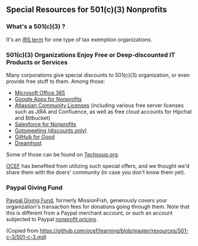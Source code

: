 ## Special Resources for 501(c)(3) Nonprofits

### What's a 501(c)(3) ?

It's an [IRS term](https://www.irs.gov/Charities-\&-Non-Profits/Charitable-Organizations/Exemption-Requirements-Section-501\(c\)\(3\)-Organizations) for one type of tax exemption organizations. 

### 501(c)(3) Organizations Enjoy Free or Deep-discounted IT Products or Services

Many corporations give special discounts to 501(c)(3) organization, or even provide free stuff to them. Among those:

* [Microsoft Office 365](https://products.office.com/en-us/nonprofit/office-365-nonprofit-plans-and-pricing)
* [Google Apps for Nonprofits](https://www.google.com/nonprofits/products/)
* [Atlassian Community Licenses](https://www.atlassian.com/software/views/community-license-request) (including various free server licenses such as JIRA and Confluence, as well as free cloud accounts for Hipchat and Bitbucket)  
* [Salesforce for Nonprofits](http://www.salesforce.org/nonprofit/)
* [Gotomeeting (discounts only)](http://www.techsoup.org/citrix)
* [GitHub for Good](https://github.com/nonprofit)
* [Dreamhost](https://help.dreamhost.com/hc/en-us/articles/215769478-Non-profit-discount)

Some of those can be found on [Techsoup.org](http://www.techsoup.org/).

[OCEF](http://www.ocef.org) has benefited from utilizing such special offers, and we thought we'd share them with the doers' community (in case you don't know them yet).

### Paypal Giving Fund

[Paypal Giving Fund](https://www.paypal.com/givingfund/), formerly MissionFish, generously covers your organization's transaction fees for donations going through them. Note that this is different from a Paypal merchant account, or such an account subjected to Paypal [nonprofit pricing](https://www.paypal.com/us/webapps/mpp/donations).

(Copied from https://github.com/ocef/learning/blob/master/resources/501-c-3/501-c-3.md)
